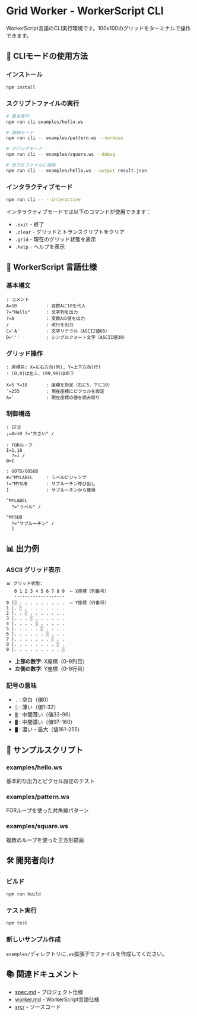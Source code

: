 # Grid Worker - WorkerScript CLI

WorkerScript言語のCLI実行環境です。100x100のグリッドをターミナルで操作できます。

## 🚀 CLIモードの使用方法

### インストール

```bash
npm install
```

### スクリプトファイルの実行

```bash
# 基本実行
npm run cli examples/hello.ws

# 詳細モード
npm run cli -- examples/pattern.ws --verbose

# デバッグモード  
npm run cli -- examples/square.ws --debug

# 出力をファイルに保存
npm run cli -- examples/hello.ws --output result.json
```

### インタラクティブモード

```bash
npm run cli -- --interactive
```

インタラクティブモードでは以下のコマンドが使用できます：

- `.exit` - 終了
- `.clear` - グリッドとトランスクリプトをクリア
- `.grid` - 現在のグリッド状態を表示
- `.help` - ヘルプを表示

## 📝 WorkerScript 言語仕様

### 基本構文

```workerscript
: コメント
A=10           : 変数Aに10を代入
?="Hello"      : 文字列を出力
?=A            : 変数Aの値を出力
/              : 改行を出力
C='A'          : 文字リテラル（ASCII値65）
D='''          : シングルクォート文字（ASCII値39）
```

### グリッド操作

```workerscript
: 座標系: X=左右方向(列), Y=上下方向(行)
: (0,0)は左上、(99,99)は右下

X=5 Y=10       : 座標を設定（右に5、下に10）
`=255          : 現在座標にピクセルを設定
A=`            : 現在座標の値を読み取り
```

### 制御構造

```workerscript
: IF文
;=A>10 ?="大きい" /

: FORループ
I=1,10
  ?=I /
@=I

: GOTO/GOSUB
#=^MYLABEL     : ラベルにジャンプ
!=^MYSUB       : サブルーチン呼び出し
]              : サブルーチンから復帰

^MYLABEL
  ?="ラベル" /

^MYSUB
  ?="サブルーチン" /
  ]
```

## 📊 出力例

### ASCII グリッド表示

```
📊 グリッド状態:
   0 1 2 3 4 5 6 7 8 9  ← X座標（列番号）
   -------------------
0 |░ . . . . . . . . .  ← Y座標（行番号）
1 |. ░ . . . . . . . .  
2 |. . ░ . . . . . . .
3 |. . . ░ . . . . . .
4 |. . . . ░ . . . . .
5 |. . . . . ░ . . . .
6 |. . . . . . ░ . . .
7 |. . . . . . . ░ . .
8 |. . . . . . . . ░ .
9 |. . . . . . . . . ░
```

- **上部の数字**: X座標（0-9列目）
- **左側の数字**: Y座標（0-9行目）

### 記号の意味

- `.` : 空白（値0）
- `░` : 薄い（値1-32）
- `▒` : 中間薄い（値33-96）
- `▓` : 中間濃い（値97-160）
- `█` : 濃い・最大（値161-255）

## 🎯 サンプルスクリプト

### examples/hello.ws
基本的な出力とピクセル設定のテスト

### examples/pattern.ws  
FORループを使った対角線パターン

### examples/square.ws
複数のループを使った正方形描画

## 🛠️ 開発者向け

### ビルド

```bash
npm run build
```

### テスト実行

```bash
npm test
```

### 新しいサンプル作成

`examples/`ディレクトリに`.ws`拡張子でファイルを作成してください。

## 📚 関連ドキュメント

- [spec.md](spec.md) - プロジェクト仕様
- [worker.md](worker.md) - WorkerScript言語仕様
- [src/](src/) - ソースコード